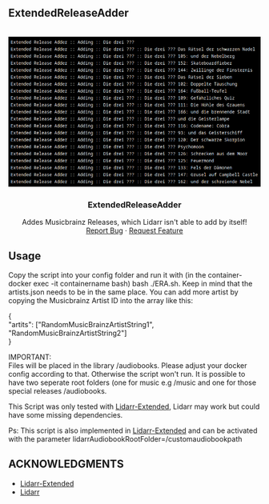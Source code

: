 ## ExtendedReleaseAdder

<br />
<div align="center">
  <a href="https://github.com/Makario1337/ExtendedReleaseAdder">
    <img src="era.png" alt="Logo" width="600" height="300">
  </a>

  <h3 align="center">ExtendedReleaseAdder</h3>

  <p align="center">
    Addes Musicbrainz Releases, which Lidarr isn't able to add by itself!
    <br />
    <a href="https://github.com/Makario1337/ExtendedReleaseAdder/issues">Report Bug</a>
    ·
    <a href="https://github.com/Makario1337/ExtendedReleaseAdder/issues">Request Feature</a>
  </p>
</div>


## Usage
Copy the script into your config folder and run it with (in the container- docker exec -it containername bash) bash ./ERA.sh. Keep in mind that the artists.json needs to be in the same place.
You can add more artist by copying the Musicbrainz Artist ID into the array like this:

{ <br>
  "artits": ["RandomMusicBrainzArtistString1", "RandomMusicBrainzArtistString2"] <br>
} <br>

IMPORTANT:<br>
Files will be placed in the library /audiobooks. Please adjust your docker config according to that. Otherwise the script won't run.
It is possible to have two seperate root folders (one for music e.g /music and one for those special releases /audiobooks.

This Script was only tested with [Lidarr-Extended](https://github.com/RandomNinjaAtk/docker-lidarr-extended), Lidarr may work but could have some missing dependencies.

Ps: This script is also implemented in [Lidarr-Extended](https://github.com/RandomNinjaAtk/docker-lidarr-extended) and can be activated with the parameter lidarrAudiobookRootFolder=/customaudiobookpath

<!-- ACKNOWLEDGMENTS -->
## ACKNOWLEDGMENTS
* [Lidarr-Extended](https://github.com/RandomNinjaAtk/docker-lidarr-extended)
* [Lidarr](https://github.com/Lidarr/Lidarr)

